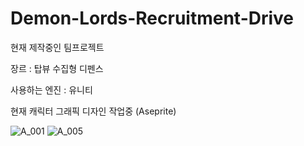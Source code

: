 # Demon-Lords-Recruitment-Drive

현재 제작중인 팀프로젝트

장르 : 탑뷰 수집형 디펜스

사용하는 엔진 : 유니티

현재 캐릭터 그래픽 디자인 작업중 (Aseprite)

![A_001](https://github.com/user-attachments/assets/70214eee-8a9f-4f5b-afab-3fceca8a6fef)
![A_005](https://github.com/user-attachments/assets/ecff94e5-6b21-4e23-96f9-00b7db716c4a)
